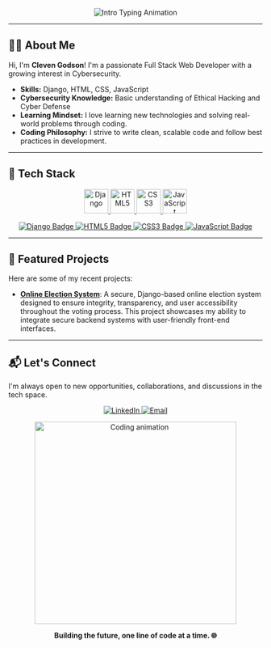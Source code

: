 <p align="center">
  <img src="https://readme-typing-svg.demolab.com?font=Fira+Code&pause=1000&color=5BE0D9&center=true&vCenter=true&width=435&lines=Hello%2C+I'm+Cleven+Godson+%F0%9F%91%8B;Full+Stack+Web+Developer+%7C+Cybersecurity+Enthusiast" alt="Intro Typing Animation" />
</p>

---

## 👨‍💻 About Me

Hi, I'm **Cleven Godson**! I'm a passionate Full Stack Web Developer with a growing interest in Cybersecurity.

- **Skills:** Django, HTML, CSS, JavaScript  
- **Cybersecurity Knowledge:** Basic understanding of Ethical Hacking and Cyber Defense  
- **Learning Mindset:** I love learning new technologies and solving real-world problems through coding.  
- **Coding Philosophy:** I strive to write clean, scalable code and follow best practices in development.

---

## 🧰 Tech Stack

<p align="center">
  <a href="https://www.djangoproject.com/" target="_blank" title="Django">
    <img src="https://cdn.jsdelivr.net/gh/devicons/devicon/icons/django/django-plain.svg" height="48" alt="Django" />
  </a>
  <a href="https://developer.mozilla.org/docs/Web/HTML" target="_blank" title="HTML5">
    <img src="https://cdn.jsdelivr.net/gh/devicons/devicon/icons/html5/html5-original.svg" height="48" alt="HTML5" />
  </a>
  <a href="https://developer.mozilla.org/docs/Web/CSS" target="_blank" title="CSS3">
    <img src="https://cdn.jsdelivr.net/gh/devicons/devicon/icons/css3/css3-original.svg" height="48" alt="CSS3" />
  </a>
  <a href="https://developer.mozilla.org/docs/Web/JavaScript" target="_blank" title="JavaScript">
    <img src="https://cdn.jsdelivr.net/gh/devicons/devicon/icons/javascript/javascript-original.svg" height="48" alt="JavaScript" />
  </a>
</p>

<p align="center">
  <a href="https://www.djangoproject.com/" target="_blank">
    <img src="https://img.shields.io/badge/Django-092E20?style=for-the-badge&logo=django&logoColor=white" alt="Django Badge" />
  </a>
  <a href="https://developer.mozilla.org/docs/Web/HTML" target="_blank">
    <img src="https://img.shields.io/badge/HTML5-E34F26?style=for-the-badge&logo=html5&logoColor=white" alt="HTML5 Badge" />
  </a>
  <a href="https://developer.mozilla.org/docs/Web/CSS" target="_blank">
    <img src="https://img.shields.io/badge/CSS3-1572B6?style=for-the-badge&logo=css3&logoColor=white" alt="CSS3 Badge" />
  </a>
  <a href="https://developer.mozilla.org/docs/Web/JavaScript" target="_blank">
    <img src="https://img.shields.io/badge/JavaScript-F7DF1E?style=for-the-badge&logo=javascript&logoColor=black" alt="JavaScript Badge" />
  </a>
</p>

---

## 🚀 Featured Projects

Here are some of my recent projects:

- **[Online Election System](https://anna1tx.pythonanywhere.com/)**: A secure, Django-based online election system designed to ensure integrity, transparency, and user accessibility throughout the voting process. This project showcases my ability to integrate secure backend systems with user-friendly front-end interfaces.

---

## 📬 Let's Connect

I'm always open to new opportunities, collaborations, and discussions in the tech space.

<p align="center">
  <a href="https://tz.linkedin.com/in/cleven-godson-4b4b53304" target="_blank">
    <img src="https://img.shields.io/badge/-LinkedIn-0077B5?style=flat-square&logo=linkedin&logoColor=white" alt="LinkedIn" />
  </a>
  <a href="mailto:clevengodsontech@gmail.com" target="_blank">
    <img src="https://img.shields.io/badge/-Email-000000?style=flat-square&logo=gmail&logoColor=white" alt="Email" />
  </a>
</p>

<p align="center">
  <img src="https://media.giphy.com/media/qgQUggAC3Pfv687qPC/giphy.gif" width="400" alt="Coding animation" />
</p>

<p align="center">
  <b>Building the future, one line of code at a time. 🌐</b>
</p>
